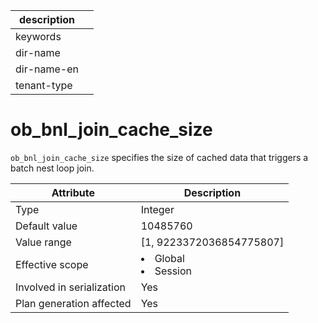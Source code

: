 | description ||
|---|---|
| keywords ||
| dir-name ||
| dir-name-en ||
| tenant-type ||

# ob_bnl_join_cache_size

`ob_bnl_join_cache_size` specifies the size of cached data that triggers a batch nest loop join.

| **Attribute** | **Description** |
|----------|------------------------------------------------------------------------------------------------------------|
| Type | Integer |
| Default value | 10485760 |
| Value range | \[1, 9223372036854775807\] |
| Effective scope | <li> Global   <li> Session |
| Involved in serialization | Yes |
| Plan generation affected | Yes |
